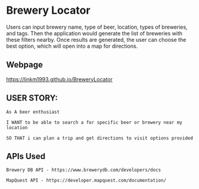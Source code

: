 # Brewery Locator

Users can input brewery name, type of beer, location, types of breweries, and tags. Then the application would generate the list of breweries with these filters nearby. Once results are generated, the user can choose the best option, which will open into a map for directions.

## Webpage
    
   <https://linkm1993.github.io/BreweryLocator>


## USER STORY: 

    As A beer enthusiast

    I WANT to be able to search a for specific beer or brewery near my location

    SO THAT i can plan a trip and get directions to visit options provided

## APIs Used
    Brewery DB API - https://www.brewerydb.com/developers/docs

    MapQuest API - https://developer.mapquest.com/documentation/
